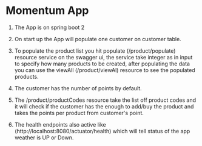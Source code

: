 Momentum App
===============
1. The App is on spring boot 2
2. On start up the App will populate one customer on customer table.
3. To populate the product list you hit populate (/product/populate) resource service on the swagger ui, the service take integer as in input to specify how many products to be created,
after populating the data you can use the viewAll (/product/viewAl) resource to see the populated products.

4. The customer has the number of points by default. 
5. The /product/productCodes resource take the list off product codes and it will check if the customer has the enough to add/buy the product and takes the points per product from customer's point.
6. The health endpoints also active like (http://localhost:8080/actuator/health) which will tell status of the app weather is UP or Down.